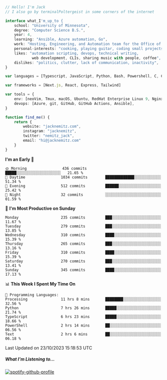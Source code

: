 ```typescript
// Hello! I'm Jack
// I also go by terminalPoltergeist in some corners of the internet

interface what_I'm_up_to {
    school: "University of Minnesota",
    degree: "Computer Science B.S.",
    year: 4,
    learning: "Ansible, Azure automation, Go",
    work: "Hosting, Engineering, and Automation team for the Office of Information Technology at UMN",
    personal-interests: "cooking, playing guitar, coding small projects",
    likes: "automation scripting, devops, technical writing,
            web development, CLIs, sharing music with people, coffee",
    dislikes: "politics, clutter, lack of communication, inactivity",
}

var languages = [Typescript, JavaScript, Python, Bash, Powershell, C, C++, HTML, CSS]

var frameworks = [Next.js, React, Express, Tailwind]

var tools = {
    env: [neoVim, Tmux, macOS, Ubuntu, RedHat Enterprise Linux 9, Nginx, DigitalOcean, Cloudflare],
    devops: [Azure, git, GitHub, GitHub Actions, Ansible],
}

function find_me() {
    return {
        website: "jacknemitz.com",
        instagram: "jacknemitz",
        twitter: "nemitz_jack",
        email: "hi@jacknemitz.com"
    }
}
```

<!--START_SECTION:waka-->
**I'm an Early 🐤** 

```text
🌞 Morning                436 commits         █████░░░░░░░░░░░░░░░░░░░░   21.65 % 
🌆 Daytime                1034 commits        █████████████░░░░░░░░░░░░   51.34 % 
🌃 Evening                512 commits         ██████░░░░░░░░░░░░░░░░░░░   25.42 % 
🌙 Night                  32 commits          ░░░░░░░░░░░░░░░░░░░░░░░░░   01.59 % 
```
📅 **I'm Most Productive on Sunday** 

```text
Monday                   235 commits         ███░░░░░░░░░░░░░░░░░░░░░░   11.67 % 
Tuesday                  279 commits         ███░░░░░░░░░░░░░░░░░░░░░░   13.85 % 
Wednesday                310 commits         ████░░░░░░░░░░░░░░░░░░░░░   15.39 % 
Thursday                 265 commits         ███░░░░░░░░░░░░░░░░░░░░░░   13.16 % 
Friday                   310 commits         ████░░░░░░░░░░░░░░░░░░░░░   15.39 % 
Saturday                 270 commits         ███░░░░░░░░░░░░░░░░░░░░░░   13.41 % 
Sunday                   345 commits         ████░░░░░░░░░░░░░░░░░░░░░   17.13 % 
```


📊 **This Week I Spent My Time On** 

```text
💬 Programming Languages: 
Processing               11 hrs 8 mins       ████████░░░░░░░░░░░░░░░░░   32.56 % 
Python                   7 hrs 26 mins       █████░░░░░░░░░░░░░░░░░░░░   21.74 % 
TypeScript               6 hrs 23 mins       █████░░░░░░░░░░░░░░░░░░░░   18.66 % 
PowerShell               2 hrs 14 mins       ██░░░░░░░░░░░░░░░░░░░░░░░   06.56 % 
Text                     2 hrs 6 mins        ██░░░░░░░░░░░░░░░░░░░░░░░   06.18 % 
```


 Last Updated on 23/10/2023 15:18:53 UTC
<!--END_SECTION:waka-->

##### What I'm Listening to...

[![spotify-github-profile](https://spotify-github-profile.vercel.app/api/view?uid=jack.nemitz&cover_image=true&show_offline=true&bar_color=53b14f&bar_color_cover=false&background_color=121212FF)](https://spotify-github-profile.vercel.app/api/view?uid=jack.nemitz&redirect=true)

